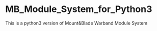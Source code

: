 MB_Module_System_for_Python3
============================

This is a python3 version of Mount&amp;Blade Warband Module System